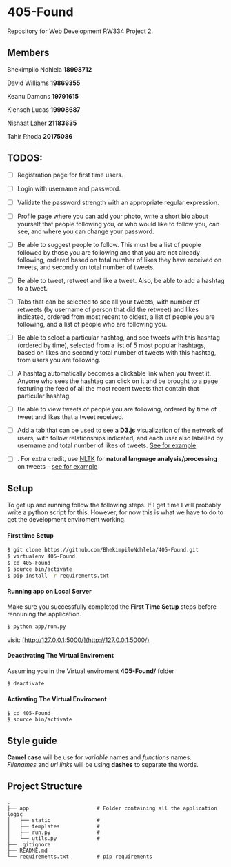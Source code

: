 # 405-Found

Repository for Web Development RW334 Project 2.

## Members

Bhekimpilo Ndhlela **18998712**  

David Williams **19869355**  

Keanu Damons **19791615**

Klensch Lucas **19908687**

Nishaat Laher **21183635**

Tahir Rhoda **20175086**

## TODOS:
- [ ] Registration page for first time users.
- [ ] Login with username and	password.
- [ ] Validate the password strength with an appropriate	regular	expression.
- [ ] Profile	page where you can add your photo, write a short bio about yourself that people
following	you, or who would like to follow you, can see, and where you can change	your password.
- [ ] Be able to suggest people to follow. This must be a list of people followed	by those you are
following and that	you	are	not	already	following, ordered based on total number of likes they have 
received on tweets, and secondly on total number of tweets.
- [ ] Be able to tweet, retweet and like a tweet. Also, be able to add a hashtag to a tweet.
- [ ] Tabs that can be selected to see all your tweets, with number of retweets (by username of
person that did the retweet) and likes indicated, ordered from most recent to oldest, a list of people
you	are	following, and a list of people who are following you.
- [ ] Be able to select a particular hashtag, and see tweets with this hashtag (ordered by time), selected from
a	list of 5 most popular hashtags, based on likes and secondly total number of tweets with this hashtag,
from users you are following.
- [ ] A	hashtag	automatically	becomes	a	clickable	link when you tweet it. Anyone who sees the hashtag can click on 
it and be brought to a page featuring the feed of all the	most recent tweets that contain that particular hashtag.
- [ ] Be able to view tweets of people you are following, ordered by time of tweet and likes that a tweet received.
- [ ] Add a tab that can be used to see a	**D3.js** visualization	of the network of users, with follow relationships
indicated, and each user also labelled by username and total number of likes of tweets. [See	for	example](https://medium.com/statuscode/rethinking-twitters-who-to-follow-using-node-jsand-d3-js-d8875d112bc8)
- [ ] . For	extra	credit,	use [NLTK](https://www.nltk.org/) for **natural language analysis/processing** on tweets – [see for	example](https://towardsdatascience.com/topic-modelling-in-python-with-nltk-and-gensim4ef03213cd21)



## Setup

To get up and running follow the following steps. If I get time I will probably write a python script
for this. However, for now this is what we have to do to get the development enviroment working.

#### First time Setup

```bash
$ git clone https://github.com/BhekimpiloNdhlela/405-Found.git
$ virtualenv 405-Found
$ cd 405-Found
$ source bin/activate
$ pip install -r requirements.txt
```

#### Running app on Local Server

Make sure you successfully completed the **First Time Setup** steps before rennuning the application.

```bash
$ python app/run.py
```
visit: [http://127.0.0.1:5000/](http://127.0.0.1:5000/) 

#### Deactivating The Virtual Enviroment

Assuming you in the Virtual enviroment **405-Found/** folder
```
$ deactivate
```

#### Activating The Virtual Enviroment

```
$ cd 405-Found
$ source bin/activate
```




## Style guide

**Camel case** will be use for _variable_ names and _functions_ names.  
_Filenames_ and _url links_ will be using **dashes** to separate the words.





## Project Structure

```
.
├── app                      # Folder containing all the application logic
│   ├── static               #
│   ├── templates            #
│   ├── run.py               #
│   └── utils.py             #
├── .gitignore
├── README.md
└── requirements.txt         # pip requirements
```
